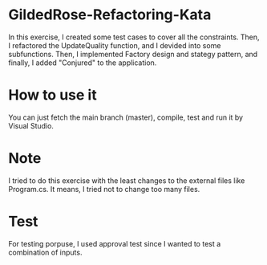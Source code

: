# GildedRose-Refactoring-Kata
In this exercise, I created some test cases to cover all the constraints. Then, I refactored the UpdateQuality function, and I devided into some subfunctions. Then, I implemented Factory design and stategy pattern, and finally, I added "Conjured" to the application.

# How to use it
You can just fetch the main branch (master), compile, test and run it by Visual Studio.

# Note
I tried to do this exercise with the least changes to the external files like Program.cs. It means, I tried not to change too many files.

# Test
For testing porpuse, I used approval test since I wanted to test a combination of inputs.
